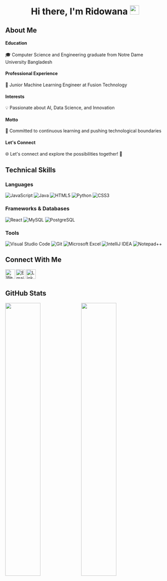 # <p align="center">Hi there, I'm Ridowana <img src="https://github.com/TheDudeThatCode/TheDudeThatCode/blob/master/Assets/Hi.gif" width="29px"></p>

## About Me
#### Education
🎓 Computer Science and Engineering graduate from Notre Dame University Bangladesh
#### Professional Experience
🤖 Junior Machine Learning Engineer at Fusion Technology
#### Interests
💡 Passionate about AI, Data Science, and Innovation
#### Motto
🚀 Committed to continuous learning and pushing technological boundaries
#### Let's Connect
🌐 Let's connect and explore the possibilities together! 🚀


## Technical Skills
### Languages
![JavaScript](https://img.shields.io/badge/JavaScript-F7DF1E?style=for-the-badge&logo=javascript&logoColor=black)
![Java](https://img.shields.io/badge/Java-ED8B00?style=for-the-badge&logo=java&logoColor=white)
![HTML5](https://img.shields.io/badge/html5-%23E34F26.svg?style=for-the-badge&logo=html5&logoColor=white)
![Python](https://img.shields.io/badge/python-3670A0?style=for-the-badge&logo=python&logoColor=ffdd54)
![CSS3](https://img.shields.io/badge/css3-%231572B6.svg?style=for-the-badge&logo=css3&logoColor=white)

### Frameworks & Databases
![React](https://img.shields.io/badge/React-20232A?style=for-the-badge&logo=react&logoColor=61DAFB)
![MySQL](https://img.shields.io/badge/mysql-%2300f.svg?style=for-the-badge&logo=mysql&logoColor=white)
![PostgreSQL](https://img.shields.io/badge/PostgreSQL-316192?style=for-the-badge&logo=postgresql&logoColor=white)

### Tools
![Visual Studio Code](https://img.shields.io/badge/Visual%20Studio%20Code-0078d7.svg?style=for-the-badge&logo=visual-studio-code&logoColor=white)
![Git](https://img.shields.io/badge/git-%23F05033.svg?style=for-the-badge&logo=git&logoColor=white)
![Microsoft Excel](https://img.shields.io/badge/Microsoft_Excel-217346?style=for-the-badge&logo=microsoft-excel&logoColor=white)
![IntelliJ IDEA](https://img.shields.io/badge/IntelliJIDEA-000000.svg?style=for-the-badge&logo=intellij-idea&logoColor=white)
![Notepad++](https://img.shields.io/badge/Notepad++-90E59A.svg?style=for-the-badge&logo=notepad%2b%2b&logoColor=black)

## Connect With Me
<div>
  <a href="PORTFOLIO WEBSITE LINK" alt="Portfolio" target="_blank"><img align="left" src="https://user-images.githubusercontent.com/65736523/198874286-b485e529-50e4-49b5-a237-2dc5e62d6815.png" alt="Web" width="30px" /></a>
 <a href="mailto:ridowana.tabassum@gmail.com" alt="ridowana.tabassum@gmail.com" target="_blank"><img align="left" src="https://user-images.githubusercontent.com/65736523/198883053-023b7933-876b-4853-9d6f-22255a55c723.png" alt="Email" width="30px" /></a>
  <a href="https://www.linkedin.com/in/ridowana-tabassum-98968024a/" alt="ridowana-tabassum" target="_blank"><img align="left" src="https://user-images.githubusercontent.com/65736523/198874337-9ea0550e-6946-4c37-8798-47d9983a4d5a.png" alt="LinkedIn" width="30px" /></a>
</div>
<br>
<br>

## GitHub Stats
<img align="left" width="47%" src="https://github-readme-stats.vercel.app/api?username=ridowana-tabassum&show_icons=true&theme=merko" />
<img align="left" width="47%" src="https://github-readme-stats.vercel.app/api/top-langs/?username=ridowana-tabassum&layout=compact&hide=html,css,c%2B%2B&theme=merko" />
